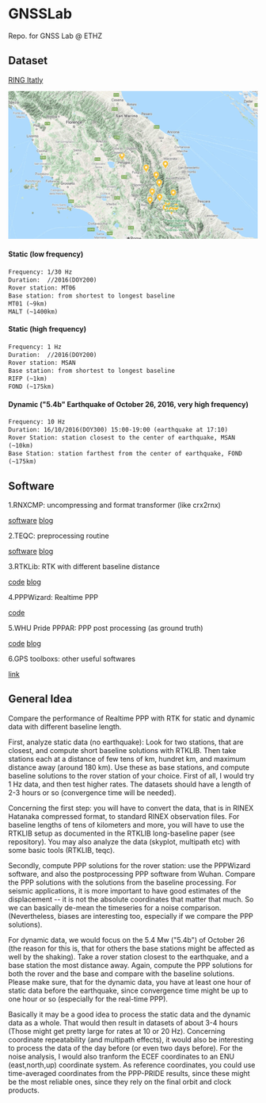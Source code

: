 # GNSSLab
Repo. for GNSS Lab @ ETHZ

## Dataset
[RING Itatly](http://ring.gm.ingv.it/?p=1333)

![alt text](asset/map.jpg)

#### Static (low frequency)
```
Frequency: 1/30 Hz
Duration:  //2016(DOY200) 
Rover station: MT06
Base station: from shortest to longest baseline
MT01 (~9km)
MALT (~1400km)
```

#### Static (high frequency)
```
Frequency: 1 Hz
Duration:  //2016(DOY200) 
Rover station: MSAN
Base station: from shortest to longest baseline
RIFP (~1km)
FOND (~175km)
```

#### Dynamic ("5.4b" Earthquake of October 26, 2016, very high frequency) 
```
Frequency: 10 Hz
Duration: 16/10/2016(DOY300) 15:00-19:00 (earthquake at 17:10)
Rover Station: station closest to the center of earthquake, MSAN (~10km)
Base Station: station farthest from the center of earthquake, FOND (~175km)
```

## Software
1.RNXCMP: uncompressing and format transformer (like crx2rnx)

[software](https://terras.gsi.go.jp/ja/crx2rnx.html) [blog](http://blog.sciencenet.cn/blog-1217335-1010460.html)

2.TEQC: preprocessing routine

[software](https://www.unavco.org/software/data-processing/teqc/teqc.html) [blog](http://wap.sciencenet.cn/home.php?mod=space&uid=3391834&do=blog&id=1151091)

3.RTKLib: RTK with different baseline distance

[code](https://github.com/tomojitakasu/RTKLIB) [blog](https://zhuanlan.zhihu.com/p/78359579)

4.PPPWizard: Realtime PPP

[code]()

5.WHU Pride PPPAR: PPP post processing (as ground truth)

[code](https://github.com/YuePanEdward/PRIDE-PPPAR) [blog](https://zhuanlan.zhihu.com/p/101144206) 

6.GPS toolboxs: other useful softwares

[link](https://www.ngs.noaa.gov/gps-toolbox/) 

## General Idea
  
  Compare the performance of Realtime PPP with RTK for static and dynamic data with different baseline length.
  
  First, analyze static data (no earthquake): Look for two stations, that are closest, and compute short baseline solutions with RTKLIB. Then take stations each at a distance of few tens of km, hundret km, and maximum distance away (around 180 km). Use these as base stations, and compute baseline solutions to the rover station of your choice. First of all, I would try 1 Hz data, and then test higher rates. The datasets should have a length of 2-3 hours or so (convergence time will be needed).
  
  Concerning the first step: you will have to convert the data, that is in RINEX Hatanaka compressed format, to standard RINEX observation files. For baseline lengths of tens of kilometers and more, you will have to use the RTKLIB setup as documented in the RTKLIB long-baseline paper (see repository). You may also analyze the data (skyplot, multipath etc) with some basic tools (RTKLIB, teqc).
   
  Secondly, compute PPP solutions for the rover station: use the PPPWizard software, and also the postprocessing PPP software from Wuhan. Compare the PPP solutions with the solutions from the baseline processing. For seismic applications, it is more important to have good estimates of the displacement -- it is not the absolute coordinates that matter that much. So we can basically de-mean the timeseries for a noise comparison. (Nevertheless, biases are interesting too, especially if we compare the PPP solutions). 
  
   For dynamic data, we would focus on the 5.4 Mw ("5.4b") of October 26 (the reason for this is, that for others the base stations might be affected as well by the shaking). Take a rover station closest to the earthquake, and a base station the most distance away. Again, compute the PPP solutions for both the rover and the base and compare with the baseline solutions.
   Please make sure, that for the dynamic data, you have at least one hour of static data before the earthquake, since convergence time might be up to one hour or so (especially for the real-time PPP).

   Basically it may be a good idea to process the static data and the dynamic data as a whole. That would then result in datasets of about 3-4 hours (Those might get pretty large for rates at 10 or 20 Hz). Concerning coordinate repeatability (and multipath effects), it would also be interesting to process the data of the day before (or even two days before). For the noise analysis, I would also tranform the ECEF coordinates to an ENU (east,north,up) coordinate system. As reference coordinates, you could use time-averaged coordinates from the PPP-PRIDE results, since these might be the most reliable ones, since they rely on the final orbit and clock products.


